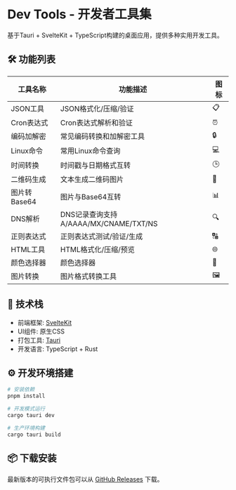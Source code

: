 # Dev Tools - 开发者工具集

基于Tauri + SvelteKit + TypeScript构建的桌面应用，提供多种实用开发工具。

## 🛠️ 功能列表

| 工具名称       | 功能描述                     | 图标 |
|----------------|----------------------------|------|
| JSON工具       | JSON格式化/压缩/验证        | 📋   |
| Cron表达式     | Cron表达式解析和验证        | ⏰   |
| 编码加解密      | 常见编码转换和加解密工具     | 🔒   |
| Linux命令      | 常用Linux命令查询           | 💻   |
| 时间转换        | 时间戳与日期格式互转        | 🕒   |
| 二维码生成      | 文本生成二维码图片          | 📱   |
| 图片转Base64   | 图片与Base64互转            | 📊   |
| DNS解析       | DNS记录查询支持 A/AAAA/MX/CNAME/TXT/NS | 🔍   |
| 正则表达式     | 正则表达式测试/验证/生成             | 🔠   |
| HTML工具       | HTML格式化/压缩/预览               | 🌐   |
| 颜色选择器     | 颜色选择器                         | 🎨   |
| 图片转换       | 图片格式转换工具                    | 🖼️   |

## 🚀 技术栈

- 前端框架: [SvelteKit](https://kit.svelte.dev/)
- UI组件: 原生CSS
- 打包工具: [Tauri](https://tauri.app/)
- 开发语言: TypeScript + Rust

## ⚙️ 开发环境搭建

```bash
# 安装依赖
pnpm install

# 开发模式运行
cargo tauri dev

# 生产环境构建
cargo tauri build
```

## 📦 下载安装

最新版本的可执行文件包可以从 [GitHub Releases](https://github.com/zzhtl/dev-tools/releases) 下载。
